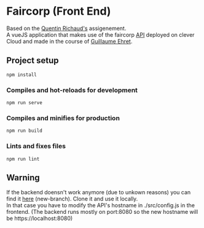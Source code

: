 # Faircorp (Front End)

Based on the [Quentin Richaud's](https://gitlab.com/emse1/cours-dev-web-5-vuejs/-/blob/master/presentation/slides.md#assignment) assigenement.  
A vueJS application that makes use of the faircorp [API](https://app-41a50e3d-146d-4bfc-80ae-84cb8df274e1.cleverapps.io/) deployed on clever Cloud and made in the course of [Guillaume Ehret](https://dev-mind.fr/).  

## Project setup
```
npm install
```

### Compiles and hot-reloads for development
```
npm run serve
```

### Compiles and minifies for production
```
npm run build
```

### Lints and fixes files
```
npm run lint
```

## Warning

If the backend doensn't work anymore (due to unkown reasons) you can find it [here](https://github.com/Ainhajar-Ibrahim/faircop/tree/new-branch) (new-branch). Clone it and use it locally.  
In that case you have to modify the API's hostname in ./src/config.js in the frontend. (The backend runs mostly on port:8080 so the new hostname will be https://localhost:8080)